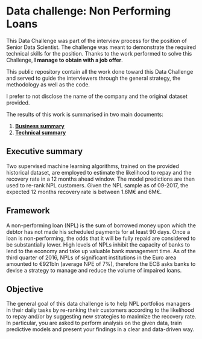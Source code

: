 # Data challenge: Non Performing Loans

This Data Challenge was part of the interview process for the position of Senior Data Scientist. The challenge was meant to demonstrate the required technical skills for the position. Thanks to the work performed to solve this Challenge, **I manage to obtain with a job offer**.

This public repository contain all the work done toward this Data Challenge and served to guide the interviewers through the general strategy, the methodology as well as the code.

I prefer to not disclose the name of the company and the original dataset provided.

The results of this work is summarised in two main documents:
1. [**Business summary**](Summary_Slides.pdf)
2. [**Technical summary**](Summary_Report.pdf)

## Executive summary

Two supervised machine learning algorithms, trained on the provided historical dataset, are employed to estimate the likelihood to repay and the recovery rate in a 12 months ahead window. The model predictions are then used to re-rank NPL customers. Given the NPL sample as of 09-2017, the expected 12 months recovery rate is between 1.6M€ and 6M€.

## Framework

A non-performing loan (NPL) is the sum of borrowed money upon which the debtor has not made his scheduled payments for at least 90 days. Once a loan is non-performing, the odds that it will be fully repaid are considered to be substantially lower. High levels of NPLs inhibit the capacity of banks to lend to the economy and take up valuable bank management time. As of the third quarter of 2016, NPLs of significant institutions in the Euro area amounted to €921bln (average NPE of 7%), therefore the ECB asks banks to devise a strategy to manage and reduce the volume of impaired loans.

## Objective

The general goal of this data challenge is to help NPL portfolios managers in their daily tasks by re-ranking their customers according to the likelihood to repay and/or by suggesting new strategies to maximize the recovery rate. In particular, you are asked to perform analysis on the given data, train predictive models and present your findings in a clear and data-driven way.